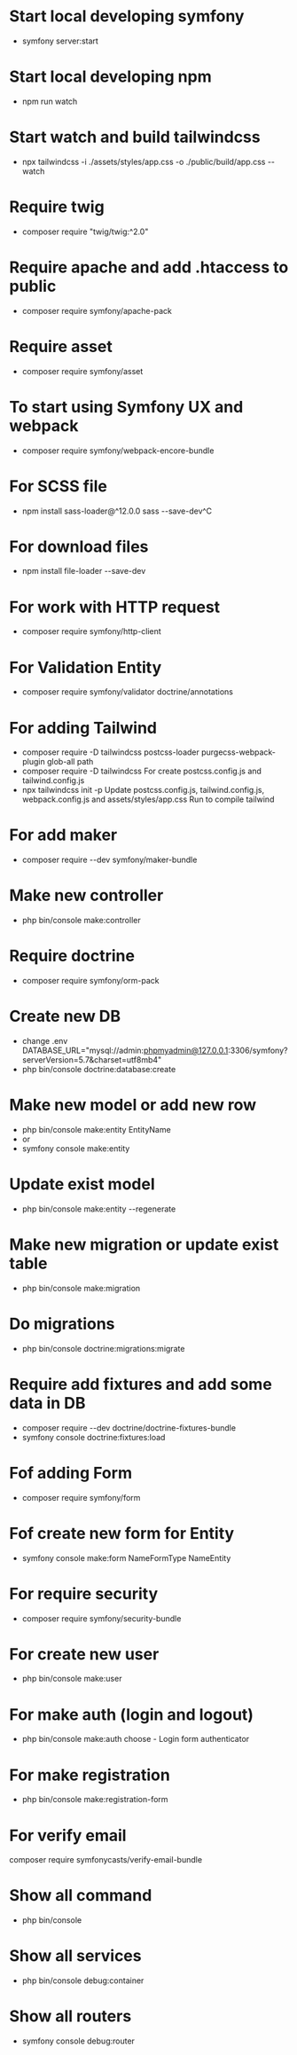 # Start local developing symfony
- symfony server:start
# Start local developing npm
- npm run watch
# Start watch and build tailwindcss
- npx tailwindcss -i ./assets/styles/app.css -o ./public/build/app.css --watch

# Require twig
- composer require "twig/twig:^2.0"
# Require apache and add .htaccess to public
- composer require symfony/apache-pack
# Require asset
- composer require symfony/asset
# To start using Symfony UX and webpack
- composer require symfony/webpack-encore-bundle
# For SCSS file
- npm install sass-loader@^12.0.0 sass --save-dev^C
# For download files
- npm install file-loader --save-dev
# For work with HTTP request
- composer require symfony/http-client
# For Validation Entity
- composer require symfony/validator doctrine/annotations

# For adding Tailwind
- composer require -D tailwindcss postcss-loader purgecss-webpack-plugin glob-all path
- composer require -D tailwindcss
  For create postcss.config.js and tailwind.config.js
- npx tailwindcss init -p
  Update postcss.config.js, tailwind.config.js, webpack.config.js and assets/styles/app.css
  Run to compile tailwind

# For add maker
- composer require --dev symfony/maker-bundle
# Make new controller
- php bin/console make:controller

# Require doctrine
- composer require symfony/orm-pack
# Create new DB
- change .env
  DATABASE_URL="mysql://admin:phpmyadmin@127.0.0.1:3306/symfony?serverVersion=5.7&charset=utf8mb4"
- php bin/console doctrine:database:create
# Make new model or add new row
- php bin/console make:entity EntityName
- or
- symfony console make:entity
# Update exist model
- php bin/console make:entity --regenerate
# Make new migration or update exist table
- php bin/console make:migration
# Do migrations
- php bin/console doctrine:migrations:migrate
# Require add fixtures and add some data in DB
- composer require --dev doctrine/doctrine-fixtures-bundle
- symfony console doctrine:fixtures:load
# Fof adding Form
- composer require symfony/form
# Fof create new form for Entity
- symfony console make:form NameFormType NameEntity

# For require security
- composer require symfony/security-bundle
# For create new user
- php bin/console make:user
# For make auth (login and logout)
- php bin/console make:auth
  choose - Login form authenticator
# For make registration
- php bin/console make:registration-form
# For verify email
composer require symfonycasts/verify-email-bundle

# Show all command
- php bin/console
# Show all services
- php bin/console debug:container
# Show all routers
- symfony console debug:router
